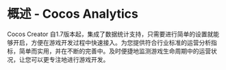 # 概述 - Cocos Analytics

Cocos Creator 自1.7版本起，集成了数据统计支持，只需要进行简单的设置就能够开启，方便在游戏开发过程中快速接入。为您提供符合行业标准的运营分析指标，简单而实用，并在不断的完善中。及时便捷地监测游戏生命周期中的运营状况，让您可以更专注地进行游戏开发。

